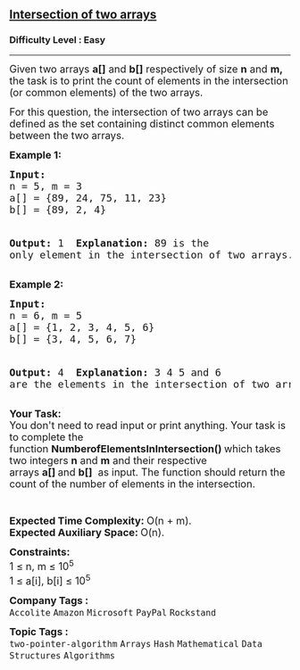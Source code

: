 <h2><a href="https://www.geeksforgeeks.org/problems/intersection-of-two-arrays2404/1?page=1&category=Arrays&difficulty=Easy&sortBy=submissions">Intersection of two arrays</a></h2><h3>Difficulty Level : Easy</h3><hr><div class="problems_problem_content__Xm_eO"><p><span style="font-size: 18px;">Given two arrays&nbsp;<strong>a[]</strong> and <strong>b[]</strong> respectively of size <strong>n</strong> and <strong>m, </strong>the task is to print the count of elements in the intersection (or common elements) of the two arrays.</span></p>
<p><span style="font-size: 18px;">For this question, the intersection of two arrays can be defined as the set containing distinct common elements between the two arrays.&nbsp;</span></p>
<p><strong><span style="font-size: 18px;">Example 1:</span></strong></p>
<pre><strong><span style="font-size: 18px;">Input:
</span></strong><span style="font-size: 18px;">n = 5, m = 3
a[] = {89, 24, 75, 11, 23}
b[] = {89, 2, 4}

<strong>Output: </strong>1
<strong>
Explanation: 
</strong>89 is the only element 
in the intersection of two arrays.</span></pre>
<p><strong><span style="font-size: 18px;">Example 2:</span></strong></p>
<pre><strong><span style="font-size: 18px;">Input:
</span></strong><span style="font-size: 18px;">n = 6, m = 5
a[] = {1, 2, 3, 4, 5, 6}
b[] = {3, 4, 5, 6, 7} 

<strong>Output: </strong>4
<strong>
Explanation: 
</strong>3 4 5 and 6 are the elements 
in the intersection of two arrays.</span>
</pre>
<p><strong><span style="font-size: 18px;">Your Task:</span></strong><br><span style="font-size: 18px;">You don't need to read input or print anything.&nbsp;Your task is to complete the function&nbsp;<strong>NumberofElementsInIntersection()</strong><strong>&nbsp;</strong>which takes two integers <strong>n</strong>&nbsp;and <strong>m</strong>&nbsp;and their respective arrays&nbsp;<strong>a[]&nbsp;</strong>and&nbsp;<strong>b[]</strong> &nbsp;as input. The function should return&nbsp;the count of the number of elements in the intersection.</span></p>
<p>&nbsp;</p>
<p><span style="font-size: 18px;"><strong>Expected Time Complexity:&nbsp;</strong>O(n&nbsp;+ m).<br><strong>Expected Auxiliary Space:&nbsp;</strong>O(n).</span></p>
<p><span style="font-size: 18px;"><strong>Constraints:</strong></span><br><span style="font-size: 18px;">1 ≤ n, m&nbsp;≤ 10<sup>5</sup><br>1 ≤ a[i], b[i] ≤ 10<sup>5</sup></span></p></div><p><span style=font-size:18px><strong>Company Tags : </strong><br><code>Accolite</code>&nbsp;<code>Amazon</code>&nbsp;<code>Microsoft</code>&nbsp;<code>PayPal</code>&nbsp;<code>Rockstand</code>&nbsp;<br><p><span style=font-size:18px><strong>Topic Tags : </strong><br><code>two-pointer-algorithm</code>&nbsp;<code>Arrays</code>&nbsp;<code>Hash</code>&nbsp;<code>Mathematical</code>&nbsp;<code>Data Structures</code>&nbsp;<code>Algorithms</code>&nbsp;